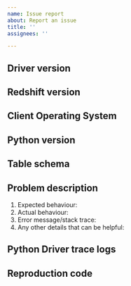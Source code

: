 ```yaml
---
name: Issue report
about: Report an issue
title: ''
assignees: ''

---
```


## Driver version
<!--- Provide the Python driver version (e.g. 2.0.0). -->

## Redshift version
<!--- Provide the output of executing `SELECT version()` on your target Redshift. -->

## Client Operating System
<!--- Provide the Operating System the client application is running on. -->

## Python version
<!--- Provide the Python version (e.g. python version "3.0"). -->

## Table schema
<!--- Provide the table schema. -->

## Problem description
<!--- Provide full details of the problem. -->
1. Expected behaviour:
2. Actual behaviour:
3. Error message/stack trace:
4. Any other details that can be helpful:

## Python Driver trace logs
<!--- Provide the Python Driver trace logs.  -->

## Reproduction code
<!--- Provide standalone Python code that reproduces the issue, preferably raw Python code. -->
